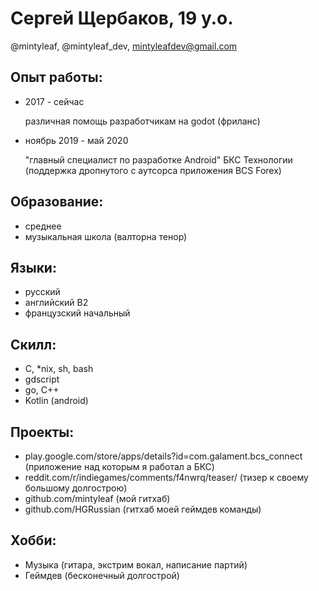 # Сергей Щербаков, 19 y.o.

@mintyleaf, @mintyleaf_dev,
mintyleafdev@gmail.com


## Опыт работы:
* 2017 - сейчас


    различная помощь разработчикам на godot (фриланс)

* ноябрь 2019 - май 2020


    "главный специалист по разработке Android" БКС Технологии
    (поддержка дропнутого с аутсорса приложения BCS Forex)

## Образование:
* среднее
* музыкальная школа (валторна тенор)

## Языки:
* русский
* английский B2
* французский начальный

## Скилл:
* C, *nix, sh, bash
* gdscript
* go, C++
* Kotlin (android)

## Проекты:
* play.google.com/store/apps/details?id=com.galament.bcs_connect (приложение над которым я работал а БКС)
* reddit.com/r/indiegames/comments/f4nwrq/teaser/ (тизер к своему большому долгострою)
* github.com/mintyleaf (мой гитхаб)
* github.com/HGRussian (гитхаб моей геймдев команды)

## Хобби:
* Музыка (гитара, экстрим вокал, написание партий)
* Геймдев (бесконечный долгострой)
